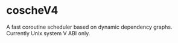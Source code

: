 # coscheV4
A fast coroutine scheduler based on dynamic dependency graphs. Currently Unix system V ABI only.

